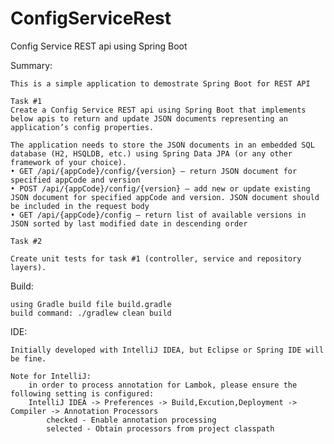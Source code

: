 # ConfigServiceRest
Config Service REST api using Spring Boot

Summary:

    This is a simple application to demostrate Spring Boot for REST API
    
    Task #1
    Create a Config Service REST api using Spring Boot that implements below apis to return and update JSON documents representing an application’s config properties.
    
    The application needs to store the JSON documents in an embedded SQL database (H2, HSQLDB, etc.) using Spring Data JPA (or any other framework of your choice).
    • GET /api/{appCode}/config/{version} – return JSON document for specified appCode and version
    • POST /api/{appCode}/config/{version} – add new or update existing JSON document for specified appCode and version. JSON document should be included in the request body
    • GET /api/{appCode}/config – return list of available versions in JSON sorted by last modified date in descending order
    
    Task #2
    
    Create unit tests for task #1 (controller, service and repository layers).

Build:

    using Gradle build file build.gradle
    build command: ./gradlew clean build

IDE:

    Initially developed with IntelliJ IDEA, but Eclipse or Spring IDE will be fine.
    
    Note for IntelliJ:
    	in order to process annotation for Lambok, please ensure the following setting is configured:
    	IntelliJ IDEA -> Preferences -> Build,Excution,Deployment -> Compiler -> Annotation Processors
    		checked - Enable annotation processing
    		selected - Obtain processors from project classpath
